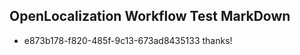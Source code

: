 ## OpenLocalization Workflow Test MarkDown
* e873b178-f820-485f-9c13-673ad8435133 thanks!

<!--HONumber=Aug16_HO1-->


